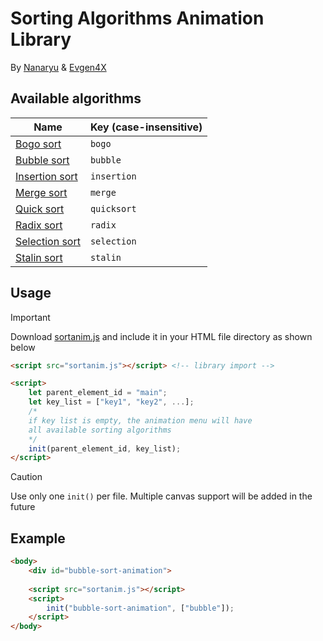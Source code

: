 # Sorting Algorithms Animation Library

By [Nanaryu](https://github.com/Nanaryu) & [Evgen4X](https://github.com/Evgen4x)

## Available algorithms
| Name | Key (case-insensitive) |
| ---- | --- |
| [Bogo sort](https://en.wikipedia.org/wiki/Bogosort) | `bogo` |
| [Bubble sort](https://en.wikipedia.org/wiki/Bubble_sort) | `bubble`|
| [Insertion sort](https://en.wikipedia.org/wiki/Insertion_sort) | `insertion` |
| [Merge sort](https://en.wikipedia.org/wiki/Merge_sort) | `merge` |
| [Quick sort](https://en.wikipedia.org/wiki/Quicksort) | `quicksort` |
| [Radix sort](https://en.wikipedia.org/wiki/Radix_sort) | `radix` |
| [Selection sort](https://en.wikipedia.org/wiki/Selection_sort) | `selection` |
| [Stalin sort](https://github.com/gustavo-depaula/stalin-sort) | `stalin` |

## Usage

> [!IMPORTANT]
> Download [sortanim.js](https://github.com/Nanaryu/Nanaryu.github.io/blob/main/script.js) and include it in your HTML file directory as shown below

```html
<script src="sortanim.js"></script> <!-- library import -->

<script>
    let parent_element_id = "main";
    let key_list = ["key1", "key2", ...];
    /*
    if key list is empty, the animation menu will have
    all available sorting algorithms
    */
    init(parent_element_id, key_list);
</script>
```

> [!CAUTION]
> Use only one `init()` per file. Multiple canvas support will be added in the future

## Example
```html
<body>
    <div id="bubble-sort-animation">
        
    <script src="sortanim.js"></script>
    <script>
        init("bubble-sort-animation", ["bubble"]);
    </script>
</body>
```